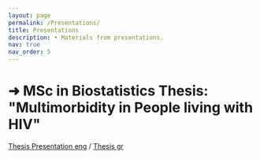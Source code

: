 ```yaml
---
layout: page
permalink: /Presentations/
title: Presentations
description: • Materials from presentations.
nav: true
nav_order: 5
---
```



# ➜ MSc in Biostatistics Thesis: "Multimorbidity in People living with HIV"
[Thesis Presentation eng](http://iraklisPapadopoulos.github.io/assets/pdf/thesis_presentation.pdf) / 
[Thesis gr](http://iraklisPapadopoulos.github.io/assets/pdf/Papadopoulos_Iraklis_Msc.pdf)
